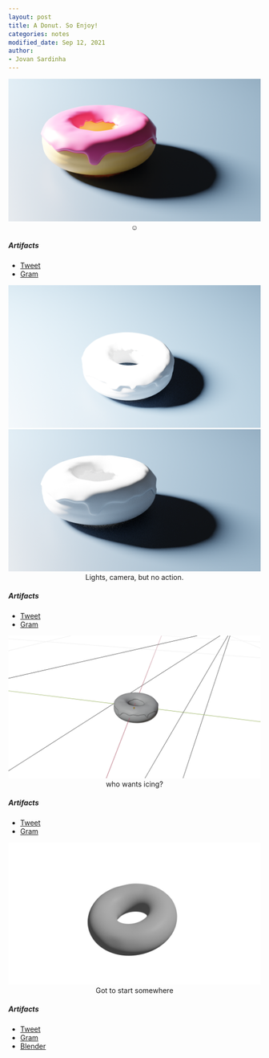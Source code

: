 ```yaml
---
layout: post
title: A Donut. So Enjoy!
categories: notes
modified_date: Sep 12, 2021
author:
- Jovan Sardinha
---
```




<div style="text-align: center">
  <img src="/assets/post_assets/donut/donut_20210912_2.png"/>
  <figcaption>☺️</figcaption>
</div>

##### Artifacts
* [Tweet](https://twitter.com/JovanSardinha/status/1437247439568719872)
* [Gram](https://www.instagram.com/p/CTvt0ALr6mV/)

<div style="text-align: center">
  <img src="/assets/post_assets/donut/donut_20210912_0.png"/>
  <img src="/assets/post_assets/donut/donut_20210912_1.png"/>
  <figcaption>Lights, camera, but no action.</figcaption>
</div>

##### Artifacts
* [Tweet](https://twitter.com/JovanSardinha/status/1437247435592519680)
* [Gram](https://www.instagram.com/p/CTvty3pLlma/)

<div style="text-align: center">
  <img src="/assets/post_assets/donut/donut_20210911_0.png"/>
  <figcaption>who wants icing?</figcaption>
</div>

##### Artifacts
* [Tweet](https://twitter.com/JovanSardinha/status/1437247430039277570)
* [Gram](https://www.instagram.com/p/CTvsdxKF4G-/)


<div style="text-align: center">
  <img src="/assets/post_assets/donut/donut_20210909_0.png"/>
  <figcaption>Got to start somewhere</figcaption>
</div>

##### Artifacts
* [Tweet](https://twitter.com/JovanSardinha/status/1435886226918154241)
* [Gram](https://www.instagram.com/p/CTmAODPrXQA/)
* [Blender](https://github.com/jovsa/blender-donut/blob/main/donut.blend)
